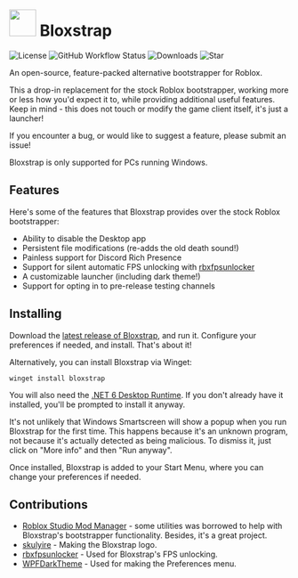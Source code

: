 # <img src="https://github.com/pizzaboxer/bloxstrap/raw/main/Bloxstrap/Resources/IconBloxstrap-png.png" width="48"/> Bloxstrap
![License](https://img.shields.io/github/license/pizzaboxer/bloxstrap) 
![GitHub Workflow Status](https://img.shields.io/github/actions/workflow/status/pizzaboxer/bloxstrap/ci.yml?branch=main)
![Downloads](https://img.shields.io/github/downloads/pizzaboxer/bloxstrap/total)
![Star](https://img.shields.io/github/stars/pizzaboxer/bloxstrap?style=social)

An open-source, feature-packed alternative bootstrapper for Roblox.

This a drop-in replacement for the stock Roblox bootstrapper, working more or less how you'd expect it to, while providing additional useful features. Keep in mind - this does not touch or modify the game client itself, it's just a launcher!

If you encounter a bug, or would like to suggest a feature, please submit an issue!
 
Bloxstrap is only supported for PCs running Windows.
 
## Features
Here's some of the features that Bloxstrap provides over the stock Roblox bootstrapper:

* Ability to disable the Desktop app
* Persistent file modifications (re-adds the old death sound!)
* Painless support for Discord Rich Presence
* Support for silent automatic FPS unlocking with [rbxfpsunlocker](https://github.com/axstin/rbxfpsunlocker)
* A customizable launcher (including dark theme!)
* Support for opting in to pre-release testing channels


## Installing
Download the [latest release of Bloxstrap](https://github.com/pizzaboxer/bloxstrap/releases/latest), and run it. Configure your preferences if needed, and install. That's about it!

Alternatively, you can install Bloxstrap via Winget:
```
winget install bloxstrap
```

You will also need the [.NET 6 Desktop Runtime](https://dotnet.microsoft.com/en-us/download/dotnet/thank-you/runtime-desktop-6.0.9-windows-x64-installer). If you don't already have it installed, you'll be prompted to install it anyway.
 
It's not unlikely that Windows Smartscreen will show a popup when you run Bloxstrap for the first time. This happens because it's an unknown program, not because it's actually detected as being malicious. To dismiss it, just click on "More info" and then "Run anyway".

Once installed, Bloxstrap is added to your Start Menu, where you can change your preferences if needed.

## Contributions
* [Roblox Studio Mod Manager](https://github.com/MaximumADHD/Roblox-Studio-Mod-Manager) - some utilities was borrowed to help with Bloxstrap's bootstrapper functionality. Besides, it's a great project.
* [skulyire](https://www.roblox.com/users/2485612194/profile) - Making the Bloxstrap logo.
* [rbxfpsunlocker](https://github.com/axstin/rbxfpsunlocker) - Used for Bloxstrap's FPS unlocking.
* [WPFDarkTheme](https://github.com/AngryCarrot789/WPFDarkTheme) - Used for making the Preferences menu.
